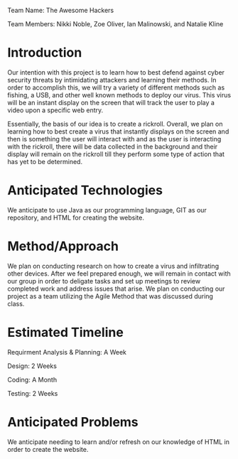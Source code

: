 Team Name: The Awesome Hackers 

Team Members: Nikki Noble, Zoe Oliver, Ian Malinowski, and Natalie Kline

# Introduction

<p> Our intention with this project is to learn how to best defend against cyber security threats by intimidating attackers and learning their methods. In order to accomplish this, we will try a variety of different methods such as fishing, a USB, and other well known methods to deploy our virus. This virus will be an instant display on the screen that will track the user to play a video upon a specific web entry.
</p> Essentially, the basis of our idea is to create a rickroll. Overall, we plan on learning how to best create a virus that instantly displays on the screen and then is something the user will interact with and as the user is interacting with the rickroll, there will be data collected in the background and their display will remain on the rickroll till they perform some type of action that has yet to be determined.

# Anticipated Technologies

We anticipate to use Java as our programming language, GIT as our repository, and HTML for creating the website.

# Method/Approach

We plan on conducting research on how to create a virus and infiltrating other devices. After we feel prepared enough, we will remain in contact with our group in order to deligate tasks and set up meetings to review completed work and address issues that arise. We plan on conducting our project as a team utilizing the Agile Method that was discussed during class. 

# Estimated Timeline

Requirment Analysis & Planning: A Week </p>
Design: 2 Weeks </p>
Coding: A Month </p>
Testing: 2 Weeks </p>

# Anticipated Problems

We anticipate needing to learn and/or refresh on our knowledge of HTML in order to create the website.
